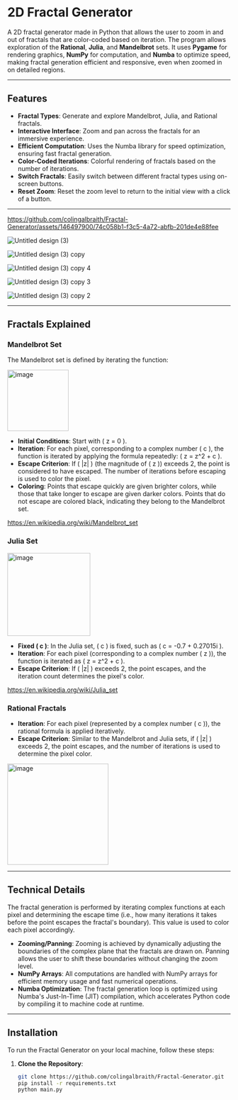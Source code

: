
# 2D Fractal Generator

A 2D fractal generator made in Python that allows the user to zoom in and out of fractals that are color-coded based on iteration. The program allows exploration of the **Rational**, **Julia**, and **Mandelbrot** sets. It uses **Pygame** for rendering graphics, **NumPy** for computation, and **Numba** to optimize speed, making fractal generation efficient and responsive, even when zoomed in on detailed regions.

---

## Features

- **Fractal Types**: Generate and explore Mandelbrot, Julia, and Rational fractals.
- **Interactive Interface**: Zoom and pan across the fractals for an immersive experience.
- **Efficient Computation**: Uses the Numba library for speed optimization, ensuring fast fractal generation.
- **Color-Coded Iterations**: Colorful rendering of fractals based on the number of iterations.
- **Switch Fractals**: Easily switch between different fractal types using on-screen buttons.
- **Reset Zoom**: Reset the zoom level to return to the initial view with a click of a button.

---

https://github.com/colingalbraith/Fractal-Generator/assets/146497900/74c058b1-f3c5-4a72-abfb-201de4e88fee

![Untitled design (3)](https://github.com/colingalbraith/Fractal-Generator/assets/146497900/67bebf7b-3205-46c7-8451-000eebbb59bc)

![Untitled design (3) copy](https://github.com/colingalbraith/Fractal-Generator/assets/146497900/a01c2cbd-a351-437d-b228-b7ff62955781)

![Untitled design (3) copy 4](https://github.com/colingalbraith/Fractal-Generator/assets/146497900/85d00f3d-5652-4f5a-9f00-beb029324539)

![Untitled design (3) copy 3](https://github.com/colingalbraith/Fractal-Generator/assets/146497900/3c8b3acd-4f70-430b-ad70-478e75c379d7)

![Untitled design (3) copy 2](https://github.com/colingalbraith/Fractal-Generator/assets/146497900/0dbec693-2d12-44cd-8dff-4188a7307f95)

---

## Fractals Explained

### Mandelbrot Set

The Mandelbrot set is defined by iterating the function:

<img width="138" alt="image" src="https://github.com/user-attachments/assets/83c7ec57-1b84-4c28-a373-fc1013461a3a">

- **Initial Conditions**: Start with \( z = 0 \).
- **Iteration**: For each pixel, corresponding to a complex number \( c \), the function is iterated by applying the formula repeatedly: \( z = z^2 + c \).
- **Escape Criterion**: If \( |z| \) (the magnitude of \( z \)) exceeds 2, the point is considered to have escaped. The number of iterations before escaping is used to color the pixel.
- **Coloring**: Points that escape quickly are given brighter colors, while those that take longer to escape are given darker colors. Points that do not escape are colored black, indicating they belong to the Mandelbrot set.

https://en.wikipedia.org/wiki/Mandelbrot_set

### Julia Set

<img width="187" alt="image" src="https://github.com/user-attachments/assets/a9362a2d-f6bf-4ab7-89ee-113e31cbb8e4">

- **Fixed \( c \)**: In the Julia set, \( c \) is fixed, such as \( c = -0.7 + 0.27015i \).
- **Iteration**: For each pixel (corresponding to a complex number \( z \)), the function is iterated as \( z = z^2 + c \).
- **Escape Criterion**: If \( |z| \) exceeds 2, the point escapes, and the iteration count determines the pixel's color.


https://en.wikipedia.org/wiki/Julia_set

### Rational Fractals

- **Iteration**: For each pixel (represented by a complex number \( c \)), the rational formula is applied iteratively.
- **Escape Criterion**: Similar to the Mandelbrot and Julia sets, if \( |z| \) exceeds 2, the point escapes, and the number of iterations is used to determine the pixel color.

<img width="228" alt="image" src="https://github.com/user-attachments/assets/80477323-29a1-47be-932e-14ae351c2c44">


---

## Technical Details

The fractal generation is performed by iterating complex functions at each pixel and determining the escape time (i.e., how many iterations it takes before the point escapes the fractal's boundary). This value is used to color each pixel accordingly.

- **Zooming/Panning**: Zooming is achieved by dynamically adjusting the boundaries of the complex plane that the fractals are drawn on. Panning allows the user to shift these boundaries without changing the zoom level.
- **NumPy Arrays**: All computations are handled with NumPy arrays for efficient memory usage and fast numerical operations.
- **Numba Optimization**: The fractal generation loop is optimized using Numba's Just-In-Time (JIT) compilation, which accelerates Python code by compiling it to machine code at runtime.

---

## Installation

To run the Fractal Generator on your local machine, follow these steps:

1. **Clone the Repository**:
   ```bash
   git clone https://github.com/colingalbraith/Fractal-Generator.git
   pip install -r requirements.txt
   python main.py

